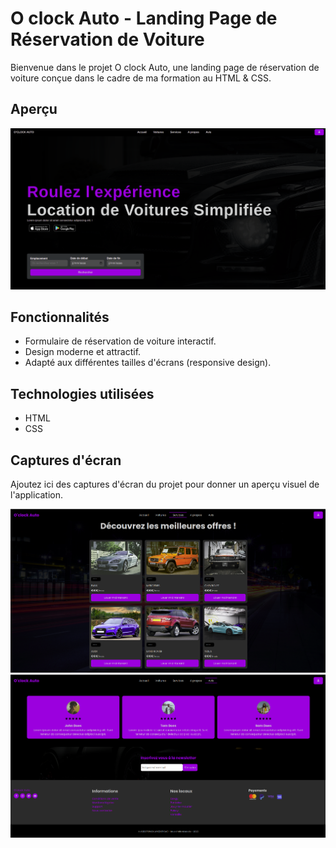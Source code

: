 # O clock Auto - Landing Page de Réservation de Voiture

Bienvenue dans le projet O clock Auto, une landing page de réservation de voiture conçue dans le cadre de ma formation au HTML & CSS.

## Aperçu

![O clock Auto](./screenshot/home.png)

## Fonctionnalités

- Formulaire de réservation de voiture interactif.
- Design moderne et attractif.
- Adapté aux différentes tailles d'écrans (responsive design).

## Technologies utilisées

- HTML
- CSS

## Captures d'écran

Ajoutez ici des captures d'écran du projet pour donner un aperçu visuel de l'application.

![Capture 1](./screenshot/Capture%20d’écran%20du%202023-11-20%2015-10-38.png)
![Capture 2](./screenshot/Capture%20d’écran%20du%202023-11-20%2015-11-14.png)
